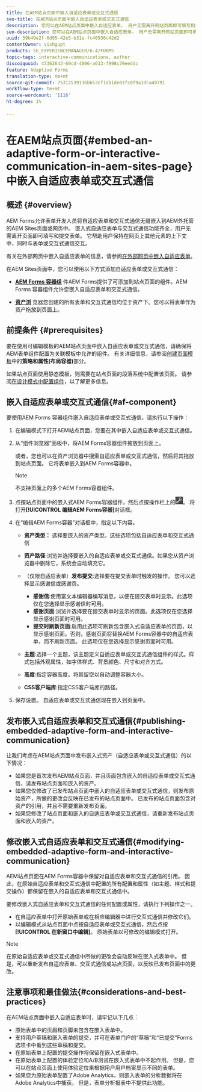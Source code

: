 ```yaml
---
title: 在AEM站点页面中嵌入自适应表单或交互式通信
seo-title: 在AEM站点页面中嵌入自适应表单或交互式通信
description: 您可以在AEM站点页面中嵌入自适应表单。 用户无需离开网站页面即可填写和提交表单。
seo-description: 您可以在AEM站点页面中嵌入自适应表单。 用户无需离开网站页面即可填写和提交表单。
uuid: 59b49e2f-6d95-42e5-b31e-fc40936c42d2
contentOwner: vishgupt
products: SG_EXPERIENCEMANAGER/6.4/FORMS
topic-tags: interactive-communications, author
discoiquuid: 43362643-69cd-4006-a613-f998c79eeddc
feature: Adaptive Forms
translation-type: tm+mt
source-git-commit: 75312539136bb53cf1db1de03fc0f9a1dca49791
workflow-type: tm+mt
source-wordcount: '1116'
ht-degree: 1%

---
```



# 在AEM站点页面{#embed-an-adaptive-form-or-interactive-communication-in-aem-sites-page}中嵌入自适应表单或交互式通信

## 概述 {#overview}

AEM Forms允许表单开发人员将自适应表单和交互式通信无缝嵌入到AEM外托管的AEM Sites页面或网页中。 嵌入式自适应表单与交互式通信功能齐全，用户无需离开页面即可填写和提交表单。 它帮助用户保持在网页上其他元素的上下文中，同时与表单或交互式通信交互。

有关在外部网页中嵌入自适应表单的信息，请参阅[在外部网页中嵌入自适应表单](/help/forms/using/embed-adaptive-form-external-web-page.md)。

在AEM Sites页面中，您可以使用以下方式添加自适应表单或交互式通信：

* **[AEM Forms 容器组](/help/forms/using/embed-adaptive-form-aem-sites.md#af-component)**
件AEM Forms提供了可添加到站点页面的组件。AEM Forms 容器组件允许您嵌入自适应表单和交互式通信。

* **[资产浏](/help/forms/using/embed-adaptive-form-aem-sites.md#asset-browser)**
览器您创建的所有表单和交互式通信均位于资产下。您可以将表单作为资产拖放到页面上。

## 前提条件 {#prerequisites}

要在使用可编辑模板的AEM站点页面中嵌入自适应表单或交互式通信，请确保将AEM表单组件配置为关联模板中允许的组件。 有关详细信息，请参阅[创建页面模板](/help/sites-authoring/templates.md)中的&#x200B;**策略和属性(布局容器)**&#x200B;部分。

如果站点页面使用静态模板，则需要在站点页面的段落系统中配置该页面。 请参阅[在设计模式中配置组件](/help/sites-authoring/default-components-designmode.md)，以了解更多信息。

## 嵌入自适应表单或交互式通信{#af-component}

要使用AEM Forms 容器组件嵌入自适应表单或交互式通信，请执行以下操作：

1. 在编辑模式下打开AEM站点页面，您要在其中嵌入自适应表单或交互式通信。
1. 从“组件浏览器”面板中，将AEM Forms容器组件拖放到页面上。

   或者，您也可以在资产浏览器中搜索自适应表单或交互式通信，然后将其拖放到站点页面。 它将表单嵌入到AEM Forms容器中。

   >[!NOTE]
   >
   >不支持页面上的多个AEM Forms容器组件。

1. 点按站点页面中的嵌入式AEM Forms容器组件，然后点按操作栏上的![settings_icon](assets/settings_icon.png)。 将打开&#x200B;**[!UICONTROL 编辑AEM Forms容器]**&#x200B;对话框。
1. 在“编辑AEM Forms容器”对话框中，指定以下内容。

   * **资产类型：** 选择要嵌入的资产类型。这些选项包括自适应表单和交互式通信
   * **资产路径**:浏览并选择要嵌入的自适应表单或交互式通信。如果您从资产浏览器中删除它，系统会自动填充它。
   * （仅限自适应表单）**发布提交**:选择要在提交表单时触发的操作。 您可以选择显示感谢信或感谢页。

      * **感谢信**:使用富文本编辑器编写消息，以便在提交表单时显示。此选项仅在您选择显示感谢信时可用。
      * **感谢页面**:浏览并选择要在提交表单时显示的页面。此选项仅在您选择显示感谢页面时可用。
      * **提交时刷新页面**:启用此选项可刷新包含嵌入式自适应表单的页面，以显示感谢页面。否则，感谢页面将替换AEM Forms容器中的自适应表单，而不刷新页面。 此选项仅在您选择显示感谢页面时可用。
   * **主题**:选择一个主题，该主题定义自适应表单或交互式通信组件的样式。样式包括外观属性，如字体样式、背景颜色、尺寸和对齐方式。
   * **高度**:指定容器高度。将其留空以自动调整容器大小。
   * **CSS客户端库**:指定CSS客户端库的路径。


1. 保存设置。 自适应表单或交互式通信现在嵌入到页面中。

## 发布嵌入式自适应表单和交互式通信{#publishing-embedded-adaptive-form-and-interactive-communication}

让我们考虑在AEM站点页面中发布嵌入式资产（自适应表单或交互式通信）的以下情况：

* 如果您是首次发布AEM站点页面，并且页面包含嵌入的自适应表单或交互式通信，请发布站点页面和嵌入的资产。
* 如果您仅修改了已发布站点页面中嵌入的自适应表单或交互式通信，则发布原始资产，所做的更改会反映在已发布的站点页面中。 已发布的站点页面包含对资产的引用，并且不需要重新发布页面。
* 如果您修改了站点页面和嵌入的自适应表单或交互式通信，请重新发布站点页面和嵌入的资产。

## 修改嵌入式自适应表单和交互式通信{#modifying-embedded-adaptive-form-and-interactive-communication}

AEM站点页面在AEM Forms容器中保留对自适应表单和交互式通信的引用。 因此，在原始自适应表单和交互式通信中配置的所有配置和属性（如主题、样式和提交操作）都保留在嵌入的自适应表单和交互式通信中。

要修改嵌入式自适应表单和交互式通信的任何配置或属性，请执行下列操作之一。

* 在自适应表单中打开原始表单或在相应编辑器中进行交互式通信并修改它们。
* 以编辑模式从站点页面中点按自适应表单或交互式通信，然后点按&#x200B;**[!UICONTROL 在新窗口中编辑]**。 原始表单以可修改的编辑模式打开。

>[!NOTE]
>
>在原始自适应表单或交互式通信中所做的更改会自动反映在嵌入式表单中。 但是，可以重新发布自适应表单、交互式通信或站点页面，以反映已发布页面中的更改。

## 注意事项和最佳做法{#considerations-and-best-practices}

在AEM站点页面中嵌入自适应表单时，请牢记以下几点：

* 原始表单中的页眉和页脚未包含在嵌入表单中。
* 支持用户草稿和嵌入表单的提交，并可在表单门户的“草稿”和“已提交”Forms选项卡中看到这些草稿和提交。
* 在原始表单上配置的提交操作将保留在嵌入式表单中。
* 在原始表单上配置的体验定位和A/B测试在嵌入式表单中不起作用。 但是，您可以在站点页面上使用体验定位来根据用户用户档案显示不同的表单。
* 如果您为原始表单配置了Adobe Analytics，则嵌入表单的分析数据将在Adobe Analytics中捕获。 但是，表单分析报表中不提供此功能。

